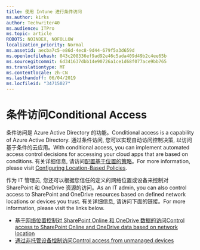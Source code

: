 ```yaml
---
title: 使用 Intune 进行条件访问
ms.author: kirks
author: Techwriter40
ms.audience: ITPro
ms.topic: article
ROBOTS: NOINDEX, NOFOLLOW
localization_priority: Normal
ms.assetid: aecba7c5-e86d-4ec8-9d44-679f5a3d659d
ms.openlocfilehash: 043c208336ef9ad92e46c5ada409d49b2c4ee65b
ms.sourcegitcommit: 6d341637dbb14e90726a1ce1d68f077ace9bb765
ms.translationtype: MT
ms.contentlocale: zh-CN
ms.lasthandoff: 06/04/2019
ms.locfileid: "34715027"
---
```

# <a name="conditional-access"></a><span data-ttu-id="ec314-102">条件访问</span><span class="sxs-lookup"><span data-stu-id="ec314-102">Conditional Access</span></span>

<p><span data-ttu-id="ec314-103">条件访问是 Azure Active Directory 的功能。</span><span class="sxs-lookup"><span data-stu-id="ec314-103">Conditional access is a capability of Azure Active Directory.</span></span> <span data-ttu-id="ec314-104">通过条件访问, 您可以实现自动访问控制决策, 以访问基于条件的云应用。</span><span class="sxs-lookup"><span data-stu-id="ec314-104">With conditional access, you can implement automated access control decisions for accessing your cloud apps that are based on conditions.</span></span> <span data-ttu-id="ec314-105">有关详细信息, 请访问<a href="https://docs.microsoft.com/en-us/azure/active-directory/conditional-access/overview">配置基于位置的策略</a>。</span><span class="sxs-lookup"><span data-stu-id="ec314-105">For more information, please visit <a href="https://docs.microsoft.com/en-us/azure/active-directory/conditional-access/overview">Configuring Location-Based Policies</a>.</span></span></p> <p><span data-ttu-id="ec314-106">作为 IT 管理员, 您还可以根据您信任的定义的网络位置或设备来控制对 SharePoint 和 OneDrive 资源的访问。</span><span class="sxs-lookup"><span data-stu-id="ec314-106">As an IT admin, you can also control access to SharePoint and OneDrive resources based on defined network locations or devices you trust.</span></span> <span data-ttu-id="ec314-107">有关详细信息, 请访问下面的链接。</span><span class="sxs-lookup"><span data-stu-id="ec314-107">For more information, please visit the links below.</span></span></p> <ul> <li><span data-ttu-id="ec314-108"><a href="https://docs.microsoft.com/en-us/sharepoint/control-access-based-on-network-location">基于网络位置控制对 SharePoint Online 和 OneDrive 数据的访问</a></span><span class="sxs-lookup"><span data-stu-id="ec314-108"><a href="https://docs.microsoft.com/en-us/sharepoint/control-access-based-on-network-location">Control access to SharePoint Online and OneDrive data based on network location</a></span></span></li> <li><span data-ttu-id="ec314-109"><a href="https://docs.microsoft.com/en-us/sharepoint/control-access-from-unmanaged-devices">通过非托管设备控制访问</a></span><span class="sxs-lookup"><span data-stu-id="ec314-109"><a href="https://docs.microsoft.com/en-us/sharepoint/control-access-from-unmanaged-devices">Control access from unmanaged devices</a></span></span></li> </ul>

